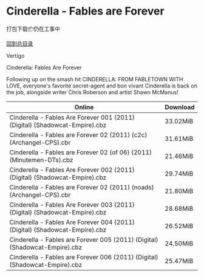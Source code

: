 # Cinderella - Fables are Forever

打包下载📦仍在工事中

[回到总目录](/Catalogs.md)

Vertigo

Cinderella: Fables Are Forever

Following up on the smash hit CINDERELLA: FROM FABLETOWN WITH LOVE, everyone's favorite secret-agent and bon vivant Cinderella is back on the job, alongside writer Chris Roberson and artist Shawn McManus!







Online | Download
--- | ---
Cinderella - Fables Are Forever 001 (2011) (Digital) (Shadowcat-Empire).cbz | 33.02MiB
Cinderella - Fables are Forever 02 (2011) (c2c) (Archangel-CPS).cbr | 31.61MiB
Cinderella - Fables are Forever 02 (of 06) (2011) (Minutemen-DTs).cbz | 21.46MiB
Cinderella - Fables Are Forever 002 (2011) (Digital) (Shadowcat-Empire).cbz | 29.74MiB
Cinderella - Fables are Forever 02 (2011) (noads) (Archangel-CPS).cbr | 21.80MiB
Cinderella - Fables Are Forever 003 (2011) (Digital) (Shadowcat-Empire).cbz | 28.68MiB
Cinderella - Fables Are Forever 004 (2011) (Digital) (Shadowcat-Empire).cbz | 26.52MiB
Cinderella - Fables are Forever 005 (2011) (Digital) (Shadowcat-Empire).cbz | 24.50MiB
Cinderella - Fables are Forever 006 (2011) (Digital) (Shadowcat-Empire).cbz | 25.47MiB